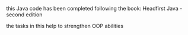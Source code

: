 this Java code has been completed following the book:
Headfirst Java - second edition

the tasks in this help to strengthen OOP abilities